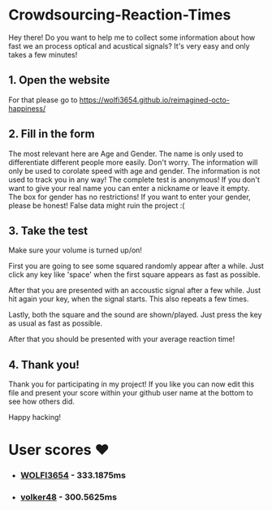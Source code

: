 # Crowdsourcing-Reaction-Times
Hey  there! Do you want to help me to collect some information about how fast we an process optical and acustical signals?
It's very easy and only takes a few minutes!

## 1. Open the website
For that please go to https://wolfi3654.github.io/reimagined-octo-happiness/

## 2. Fill in the form
The most relevant here are Age and Gender.
The name is only used to differentiate different people more easily.
Don't worry. The information will only be used to corolate speed with age and gender.
The information is not used to track you in any way! The complete test is anonymous!
If you don't want to give your real name you can enter a nickname or leave it empty.
The box for gender has no restrictions!
If you want to enter your gender, please be honest! False data might ruin the project :(

## 3. Take the test
Make sure your volume is turned up/on!

First you are going to see some squared randomly appear after a while.
Just click any key like 'space' when the first square appears as fast as possible.

After that you are presented with an accoustic signal after a few while.
Just hit again your key, when the signal starts.
This also repeats a few times.

Lastly, both the square and the sound are shown/played.
Just press the key as usual as fast as possible.

After that you should be presented with your average reaction time!

## 4. Thank you!
Thank you for participating in my project!
If you like you can now edit this file and present your score within your github user name at the bottom to see how others did.

Happy hacking!


# User scores ❤️
* ### [WOLFI3654](https://github.com/wolfi3654) - 333.1875ms 
* ### [volker48](https://github.com/volker48) - 300.5625ms

